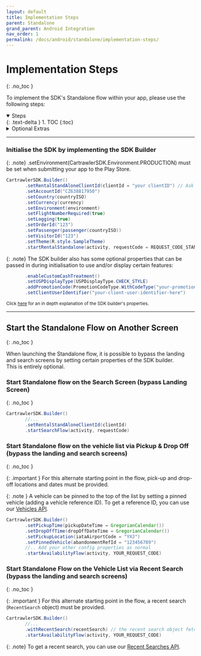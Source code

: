 ```yaml
---
layout: default
title: Implementation Steps
parent: Standalone
grand_parent: Android Integration
nav_order: 1
permalink: /docs/android/standalone/implementation-steps/
---
```


# Implementation Steps
{: .no_toc }

To implement the SDK's Standalone flow within your app, please use the following steps:

<details open markdown="block">
  <summary>
    Steps
  </summary>
  {: .text-delta }
1. TOC
{:toc}
</details>

<details markdown="block">
  <summary>
    Optional Extras
  </summary>
  {: .text-delta }
1. <a href="/docs/ios/standalone/implementation-steps#start-the-standalone-flow-on-another-screen">Start the Standalone Flow on Another Screen</a>
- <a href="/docs/android/standalone/implementation-steps#start-standalone-flow-on-the-search-screen-bypass-landing-screen">Start Standalone flow on the Search Screen (bypass Landing Screen)</a>
- <a href="/docs/android/standalone/implementation-steps#start-standalone-flow-on-the-vehicle-list-via-pickup--drop-off-bypass-the-landing-and-search-screens">Start Standalone flow on the Vehicle List via Pickup & Drop Off (bypass the landing and search screens)</a>
<!-- - <a href="/docs/ios/standalone/implementation-steps#start-standalone-flow-on-the-vehicle-list-via-recent-search-bypass-the-landing-and-search-screens">Start Standalone Flow on the Vehicle List via Recent Search (bypass the landing and search screens)</a> -->
</details>

---

### Initialise the SDK by implementing the SDK Builder <br/>

{: .note}
.setEnvironment(CartrawlerSDK.Environment.PRODUCTION) must be set when submitting your app to the Play Store.

```java
CartrawlerSDK.Builder()
       .setRentalStandAloneClientId(clientId = "your clientID") // Ask your partner manager for your client id
       .setAccountId("CZ638817950")
       .setCountry(countryISO)
       .setCurrency(currency)
       .setEnvironment(environment)
       .setFlightNumberRequired(true)
       .setLogging(true)
       .setOrderId("123")
       .setPassenger(passenger(countryISO))
       .setVisitorId("123")
       .setTheme(R.style.SampleTheme)
       .startRentalStandalone(activity, requestCode = REQUEST_CODE_STANDALONE)
```

{: .note}
The SDK builder also has some optional properties that can be passed in during initialisation to use and/or display certain features:

```java
       .enableCustomCashTreatment()
       .setUSPDisplayType(USPDisplayType.CHECK_STYLE)
       .addPromotionCode(PromotionCodeType.WithCodeType("your-promotion-code-here")
       .setClientUserIdentifier("your-client-user-identifier-here")
```       

<small>Click <a href="/docs/android/standalone/property-descriptions">here</a> for an in depth explanation of the SDK builder's properties.</small>


---

## Start the Standalone Flow on Another Screen
{: .no_toc }

When launching the Standalone flow, it is possible to bypass the landing and search screens by setting certain properties of the SDK builder.   
This is entirely optional. 
<br/>

### Start Standalone flow on the Search Screen (bypass Landing Screen)
{: .no_toc }

```java
CartrawlerSDK.Builder()
       //... 
       .setRentalStandAloneClientId(clientId)
       .startSearchFlow(activity, requestCode)
```

### Start Standalone flow on the vehicle list <b>via Pickup & Drop Off</b> (bypass the landing and search screens)
{: .no_toc }

{: .important }
For this alternate starting point in the flow, pick-up and drop-off locations and dates must be provided.

{: .note }
A vehicle can be pinned to the top of the list by setting a pinned vehicle (adding a vehicle reference ID). To get a reference ID, you can use our <a href="/docs/api/android/vehicles">Vehicles API</a>.

<!-- To support navigation to the car block screen you need to add pinned veh ref along with the drop-off time, pick-up time and the pick-up and drop-off locations as follows: --> 
```java
CartrawlerSDK.Builder()
       .setPickupTime(pickupDateTime = GregorianCalendar())
       .setDropOffTime(dropOffDateTime = GregorianCalendar())
       .setPickupLocation(iataAirportCode = "YXJ")
       .setPinnedVehicle(abandonmentRefId = "123456789") 
       //.. Add your other config properties as normal
       .startAvailabilityFlow(activity, YOUR_REQUEST_CODE)
```

### Start Standalone Flow on the Vehicle List via Recent Search (bypass the landing and search screens)
{: .no_toc }

{: .important }
For this alternate starting point in the flow, a recent search (`RecentSearch` object) must be provided.

```java
CartrawlerSDK.Builder()
       //...
       .withRecentSearch(recentSearch) // the recent search object fetched from the recent searches api. 
       .startAvailabilityFlow(activity, YOUR_REQUEST_CODE)
```

{: .note}
To get a recent search, you can use our <a href="/docs/api/android/recent-searches">Recent Searches API</a>.